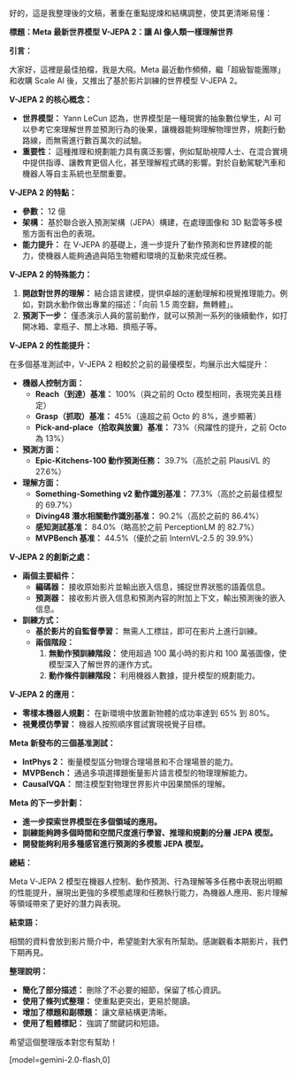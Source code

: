 好的，這是我整理後的文稿，著重在重點提煉和結構調整，使其更清晰易懂：

**標題：Meta 最新世界模型 V-JEPA 2：讓 AI 像人類一樣理解世界**

**引言：**

大家好，這裡是最佳拍檔，我是大飛。Meta 最近動作頻頻，繼「超級智能團隊」和收購 Scale AI 後，又推出了基於影片訓練的世界模型 V-JEPA 2。

**V-JEPA 2 的核心概念：**

*   **世界模型：** Yann LeCun 認為，世界模型是一種現實的抽象數位孿生，AI 可以參考它來理解世界並預測行為的後果，讓機器能夠理解物理世界，規劃行動路線，而無需進行數百萬次的試驗。
*   **重要性：** 這種推理和規劃能力具有廣泛影響，例如幫助視障人士、在混合實境中提供指導、讓教育更個人化，甚至理解程式碼的影響。對於自動駕駛汽車和機器人等自主系統也至關重要。

**V-JEPA 2 的特點：**

*   **參數：** 12 億
*   **架構：** 基於聯合嵌入預測架構（JEPA）構建，在處理圖像和 3D 點雲等多模態方面有出色的表現。
*   **能力提升：** 在 V-JEPA 的基礎上，進一步提升了動作預測和世界建模的能力，使機器人能夠通過與陌生物體和環境的互動來完成任務。

**V-JEPA 2 的特殊能力：**

1.  **開啟對世界的理解：** 結合語言建模，提供卓越的運動理解和視覺推理能力。例如，對跳水動作做出專業的描述：「向前 1.5 周空翻，無轉體」。
2.  **預測下一步：** 僅憑演示人員的當前動作，就可以預測一系列的後續動作，如打開冰箱、拿瓶子、關上冰箱、擠瓶子等。

**V-JEPA 2 的性能提升：**

在多個基准測試中，V-JEPA 2 相較於之前的最優模型，均展示出大幅提升：

*   **機器人控制方面：**
    *   **Reach（到達）基准：** 100%（與之前的 Octo 模型相同，表現完美且穩定）
    *   **Grasp（抓取）基准：** 45%（遠超之前 Octo 的 8%，進步顯著）
    *   **Pick-and-place（拾取與放置）基准：** 73%（飛躍性的提升，之前 Octo 為 13%）
*   **預測方面：**
    *   **Epic-Kitchens-100 動作預測任務：** 39.7%（高於之前 PlausiVL 的 27.6%）
*   **理解方面：**
    *   **Something-Something v2 動作識別基准：** 77.3%（高於之前最佳模型的 69.7%）
    *   **Diving48 潛水相關動作識別基准：** 90.2%（高於之前的 86.4%）
    *   **感知測試基准：** 84.0%（略高於之前 PerceptionLM 的 82.7%）
    *   **MVPBench 基准：** 44.5%（優於之前 InternVL-2.5 的 39.9%）

**V-JEPA 2 的創新之處：**

*   **兩個主要組件：**
    *   **編碼器：** 接收原始影片並輸出嵌入信息，捕捉世界狀態的語義信息。
    *   **預測器：** 接收影片嵌入信息和預測內容的附加上下文，輸出預測後的嵌入信息。
*   **訓練方式：**
    *   **基於影片的自監督學習：** 無需人工標註，即可在影片上進行訓練。
    *   **兩個階段：**
        1.  **無動作預訓練階段：** 使用超過 100 萬小時的影片和 100 萬張圖像，使模型深入了解世界的運作方式。
        2.  **動作條件訓練階段：** 利用機器人數據，提升模型的規劃能力。

**V-JEPA 2 的應用：**

*   **零樣本機器人規劃：** 在新環境中放置新物體的成功率達到 65% 到 80%。
*   **視覺模仿學習：** 機器人按照順序嘗試實現視覺子目標。

**Meta 新發布的三個基准測試：**

*   **IntPhys 2：** 衡量模型區分物理合理場景和不合理場景的能力。
*   **MVPBench：** 通過多項選擇題衡量影片語言模型的物理理解能力。
*   **CausalVQA：** 關注模型對物理世界影片中因果關係的理解。

**Meta 的下一步計劃：**

*   **進一步探索世界模型在多個領域的應用。**
*   **訓練能夠跨多個時間和空間尺度進行學習、推理和規劃的分層 JEPA 模型。**
*   **開發能夠利用多種感官進行預測的多模態 JEPA 模型。**

**總結：**

Meta V-JEPA 2 模型在機器人控制、動作預測、行為理解等多任務中表現出明顯的性能提升，展現出更強的多模態處理和任務執行能力，為機器人應用、影片理解等領域帶來了更好的潛力與表現。

**結束語：**

相關的資料會放到影片簡介中，希望能對大家有所幫助。感謝觀看本期影片，我們下期再見。

**整理說明：**

*   **簡化了部分描述：** 刪除了不必要的細節，保留了核心資訊。
*   **使用了條列式整理：** 使重點更突出，更易於閱讀。
*   **增加了標題和副標題：** 讓文章結構更清晰。
*   **使用了粗體標記：** 強調了關鍵詞和短語。

希望這個整理版本對您有幫助！

[model=gemini-2.0-flash,0]
